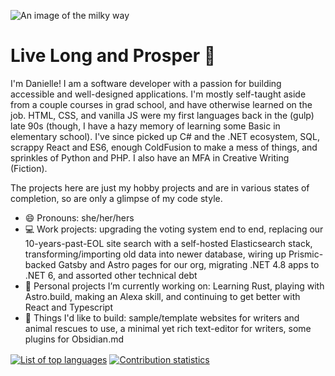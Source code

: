 ![An image of the milky way](https://scifibrarian.files.wordpress.com/2016/02/space.jpg "Milky way in space")

# Live Long and Prosper :vulcan_salute:
I'm Danielle! I am a software developer with a passion for building accessible and well-designed applications. I'm mostly self-taught aside from a couple courses in grad school, and have otherwise learned on the job. HTML, CSS, and vanilla JS were my first languages back in the (gulp) late 90s (though, I have a hazy memory of learning some Basic in elementary school). I've since picked up C# and the .NET ecosystem, SQL, scrappy React and ES6, enough ColdFusion to make a mess of things, and sprinkles of Python and PHP. I also have an MFA in Creative Writing (Fiction).

The projects here are just my hobby projects and are in various states of completion, so are only a glimpse of my code style.

- 😄 Pronouns: she/her/hers
- 💻 Work projects: upgrading the voting system end to end, replacing our 10-years-past-EOL site search with a self-hosted Elasticsearch stack, transforming/importing old data into newer database, wiring up Prismic-backed Gatsby and Astro pages for our org, migrating .NET 4.8 apps to .NET 6, and assorted other technical debt
- 🔭 Personal projects I’m currently working on: Learning Rust, playing with Astro.build, making an Alexa skill, and continuing to get better with React and Typescript
- 🌌 Things I'd like to build: sample/template websites for writers and animal rescues to use, a minimal yet rich text-editor for writers, some plugins for Obsidian.md

<a href="https://github.com/dmtrek14/"><img align="center" alt="List of top languages" src="https://github-readme-stats.vercel.app/api/top-langs/?username=dmtrek14&theme=gotham&show_icons=true" /></a>
<a href="https://github.com/dmtrek14/"><img align="center" alt="Contribution statistics" src="https://github-readme-stats.vercel.app/api?username=dmtrek14&theme=gotham&show_icons=true" /></a>
